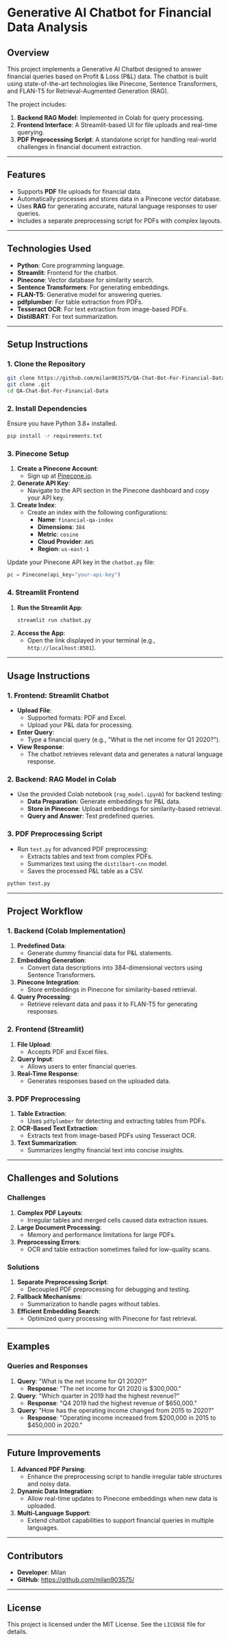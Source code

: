 
# **Generative AI Chatbot for Financial Data Analysis**

## **Overview**
This project implements a Generative AI Chatbot designed to answer financial queries based on Profit & Loss (P&L) data. The chatbot is built using state-of-the-art technologies like Pinecone, Sentence Transformers, and FLAN-T5 for Retrieval-Augmented Generation (RAG). 

The project includes:
1. **Backend RAG Model**: Implemented in Colab for query processing.
2. **Frontend Interface**: A Streamlit-based UI for file uploads and real-time querying.
3. **PDF Preprocessing Script**: A standalone script for handling real-world challenges in financial document extraction.

---

## **Features**
- Supports **PDF** file uploads for financial data.
- Automatically processes and stores data in a Pinecone vector database.
- Uses **RAG** for generating accurate, natural language responses to user queries.
- Includes a separate preprocessing script for PDFs with complex layouts.

---

## **Technologies Used**
- **Python**: Core programming language.
- **Streamlit**: Frontend for the chatbot.
- **Pinecone**: Vector database for similarity search.
- **Sentence Transformers**: For generating embeddings.
- **FLAN-T5**: Generative model for answering queries.
- **pdfplumber**: For table extraction from PDFs.
- **Tesseract OCR**: For text extraction from image-based PDFs.
- **DistilBART**: For text summarization.

---

## **Setup Instructions**

### **1. Clone the Repository**
```bash
git clone https://github.com/milan903575/QA-Chat-Bot-For-Financial-Data.git
git clone .git
cd QA-Chat-Bot-For-Financial-Data
```

### **2. Install Dependencies**
Ensure you have Python 3.8+ installed.

```bash
pip install -r requirements.txt
```

### **3. Pinecone Setup**
1. **Create a Pinecone Account**:
   - Sign up at [Pinecone.io](https://www.pinecone.io/).
2. **Generate API Key**:
   - Navigate to the API section in the Pinecone dashboard and copy your API key.
3. **Create Index**:
   - Create an index with the following configurations:
     - **Name**: `financial-qa-index`
     - **Dimensions**: `384`
     - **Metric**: `cosine`
     - **Cloud Provider**: `AWS`
     - **Region**: `us-east-1`

Update your Pinecone API key in the `chatbot.py` file:
```python
pc = Pinecone(api_key="your-api-key")
```

### **4. Streamlit Frontend**
1. **Run the Streamlit App**:
   ```bash
   streamlit run chatbot.py
   ```
2. **Access the App**:
   - Open the link displayed in your terminal (e.g., `http://localhost:8501`).

---

## **Usage Instructions**

### **1. Frontend: Streamlit Chatbot**
- **Upload File**: 
  - Supported formats: PDF and Excel.
  - Upload your P&L data for processing.
- **Enter Query**:
  - Type a financial query (e.g., "What is the net income for Q1 2020?").
- **View Response**:
  - The chatbot retrieves relevant data and generates a natural language response.

### **2. Backend: RAG Model in Colab**
- Use the provided Colab notebook (`rag_model.ipynb`) for backend testing:
  - **Data Preparation**: Generate embeddings for P&L data.
  - **Store in Pinecone**: Upload embeddings for similarity-based retrieval.
  - **Query and Answer**: Test predefined queries.

### **3. PDF Preprocessing Script**
- Run `test.py` for advanced PDF preprocessing:
  - Extracts tables and text from complex PDFs.
  - Summarizes text using the `distilbart-cnn` model.
  - Saves the processed P&L table as a CSV.

```bash
python test.py
```

---

## **Project Workflow**

### **1. Backend (Colab Implementation)**
1. **Predefined Data**:
   - Generate dummy financial data for P&L statements.
2. **Embedding Generation**:
   - Convert data descriptions into 384-dimensional vectors using Sentence Transformers.
3. **Pinecone Integration**:
   - Store embeddings in Pinecone for similarity-based retrieval.
4. **Query Processing**:
   - Retrieve relevant data and pass it to FLAN-T5 for generating responses.

### **2. Frontend (Streamlit)**
1. **File Upload**:
   - Accepts PDF and Excel files.
2. **Query Input**:
   - Allows users to enter financial queries.
3. **Real-Time Response**:
   - Generates responses based on the uploaded data.

### **3. PDF Preprocessing**
1. **Table Extraction**:
   - Uses `pdfplumber` for detecting and extracting tables from PDFs.
2. **OCR-Based Text Extraction**:
   - Extracts text from image-based PDFs using Tesseract OCR.
3. **Text Summarization**:
   - Summarizes lengthy financial text into concise insights.

---

## **Challenges and Solutions**

### **Challenges**
1. **Complex PDF Layouts**:
   - Irregular tables and merged cells caused data extraction issues.
2. **Large Document Processing**:
   - Memory and performance limitations for large PDFs.
3. **Preprocessing Errors**:
   - OCR and table extraction sometimes failed for low-quality scans.

### **Solutions**
1. **Separate Preprocessing Script**:
   - Decoupled PDF preprocessing for debugging and testing.
2. **Fallback Mechanisms**:
   - Summarization to handle pages without tables.
3. **Efficient Embedding Search**:
   - Optimized query processing with Pinecone for fast retrieval.

---

## **Examples**

### **Queries and Responses**
1. **Query**: "What is the net income for Q1 2020?"
   - **Response**: "The net income for Q1 2020 is $300,000."
2. **Query**: "Which quarter in 2019 had the highest revenue?"
   - **Response**: "Q4 2019 had the highest revenue of $650,000."
3. **Query**: "How has the operating income changed from 2015 to 2020?"
   - **Response**: "Operating income increased from $200,000 in 2015 to $450,000 in 2020."

---

## **Future Improvements**
1. **Advanced PDF Parsing**:
   - Enhance the preprocessing script to handle irregular table structures and noisy data.
2. **Dynamic Data Integration**:
   - Allow real-time updates to Pinecone embeddings when new data is uploaded.
3. **Multi-Language Support**:
   - Extend chatbot capabilities to support financial queries in multiple languages.

---

## **Contributors**
- **Developer**: Milan
- **GitHub**: https://github.com/milan903575/

---

## **License**
This project is licensed under the MIT License. See the `LICENSE` file for details.

